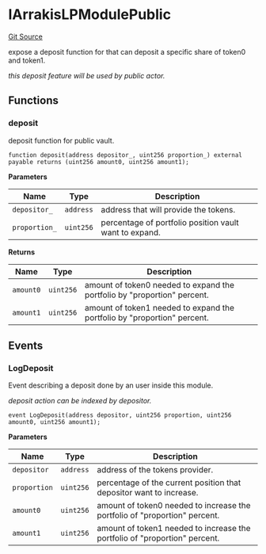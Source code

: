 # IArrakisLPModulePublic
[Git Source](https://github.com/ArrakisFinance/arrakis-modular/blob/main/src/interfaces/IArrakisLPModulePublic.sol)

expose a deposit function for that can
deposit a specific share of token0 and token1.

*this deposit feature will be used by public actor.*


## Functions
### deposit

deposit function for public vault.


```solidity
function deposit(address depositor_, uint256 proportion_) external payable returns (uint256 amount0, uint256 amount1);
```
**Parameters**

|Name|Type|Description|
|----|----|-----------|
|`depositor_`|`address`|address that will provide the tokens.|
|`proportion_`|`uint256`|percentage of portfolio position vault want to expand.|

**Returns**

|Name|Type|Description|
|----|----|-----------|
|`amount0`|`uint256`|amount of token0 needed to expand the portfolio by "proportion" percent.|
|`amount1`|`uint256`|amount of token1 needed to expand the portfolio by "proportion" percent.|


## Events
### LogDeposit
Event describing a deposit done by an user inside this module.

*deposit action can be indexed by depositor.*


```solidity
event LogDeposit(address depositor, uint256 proportion, uint256 amount0, uint256 amount1);
```

**Parameters**

|Name|Type|Description|
|----|----|-----------|
|`depositor`|`address`|address of the tokens provider.|
|`proportion`|`uint256`|percentage of the current position that depositor want to increase.|
|`amount0`|`uint256`|amount of token0 needed to increase the portfolio of "proportion" percent.|
|`amount1`|`uint256`|amount of token1 needed to increase the portfolio of "proportion" percent.|

